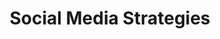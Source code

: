---
title: Social Media Strategies
number: COMM 428E
description:  
bulletin-link: http://bulletins.psu.edu/undergrad/courses/c/comm/428e
pathway-list: [Interactive Media Developer]
---